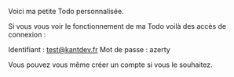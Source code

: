 Voici ma petite Todo personnalisée.

Si vous vous voir le fonctionnement de ma Todo voilà des accès de connexion : 

Identifiant : test@kantdev.fr
Mot de passe : azerty


Vous pouvez vous même créer un compte si vous le souhaitez.
